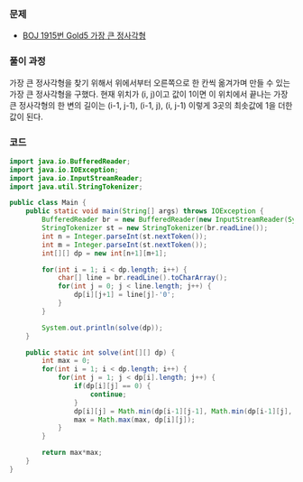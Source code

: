 ### 문제

- [BOJ 1915번 Gold5 가장 큰 정사각형](https://www.acmicpc.net/problem/1915)

### 풀이 과정

가장 큰 정사각형을 찾기 위해서 위에서부터 오른쪽으로 한 칸씩 옮겨가며 만들 수 있는 가장 큰 정사각형을 구했다. 현재 위치가 (i, j)이고 값이 1이면 이 위치에서 끝나는 가장 큰 정사각형의 한 변의 길이는 (i-1, j-1), (i-1, j), (i, j-1) 이렇게 3곳의 최솟값에 1을 더한 값이 된다.

### 코드

```java
import java.io.BufferedReader;
import java.io.IOException;
import java.io.InputStreamReader;
import java.util.StringTokenizer;

public class Main {
    public static void main(String[] args) throws IOException {
        BufferedReader br = new BufferedReader(new InputStreamReader(System.in));
        StringTokenizer st = new StringTokenizer(br.readLine());
        int n = Integer.parseInt(st.nextToken());
        int m = Integer.parseInt(st.nextToken());
        int[][] dp = new int[n+1][m+1];

        for(int i = 1; i < dp.length; i++) {
            char[] line = br.readLine().toCharArray();
            for(int j = 0; j < line.length; j++) {
                dp[i][j+1] = line[j]-'0';
            }
        }

        System.out.println(solve(dp));
    }

    public static int solve(int[][] dp) {
        int max = 0;
        for(int i = 1; i < dp.length; i++) {
            for(int j = 1; j < dp[i].length; j++) {
                if(dp[i][j] == 0) {
                    continue;
                }
                dp[i][j] = Math.min(dp[i-1][j-1], Math.min(dp[i-1][j], dp[i][j-1]))+1;
                max = Math.max(max, dp[i][j]);
            }
        }

        return max*max;
    }
}

```

